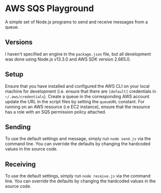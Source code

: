 # AWS SQS Playground
A simple set of Node.js programs to send and receive messages from a queue.

## Versions
I haven't specified an engine in the `package.json` file, but all development was done using Node.js v13.3.0 and AWS SDK version 2.665.0.

## Setup
Ensure that you have installed and configured the AWS CLI on your local machine for development (i.e. ensure that there are `[default]` credentials in `~/.aws/credentials`). Create a queue in the corresponding AWS account update the URL in the script files by setting the `queueURL` constant. For running on an AWS resource (i.e EC2 instance), ensure that the resource has a role with an SQS permission policy attached. 

## Sending
To use the default settings and message, simply run `node send.js` via the command line. You can override the defaults by changing the hardcoded values in the source code.

## Receiving
To use the default settings, simply run `node receive.js` via the command line. You can override the defaults by changing the hardcoded values in the source code.